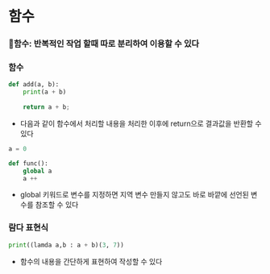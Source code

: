# 함수

### 💫함수: 반복적인 작업 할때 따로 분리하여 이용할 수 있다

### 함수

```python
def add(a, b):
	print(a + b)
	
	return a + b;
```

- 다음과 같이 함수에서 처리할 내용을 처리한 이후에 return으로 결과값을 반환할 수 있다

```python
a = 0

def func():
	global a
	a ++
```

- global 키워드로 변수를 지정하면 지역 변수 만들지 않고도 바로 바깥에 선언된 변수를 참조할 수 있다

### 람다 표현식

```python
print((lamda a,b : a + b)(3, 7))
```

- 함수의 내용을 간단하게 표현하여 작성할 수 있다